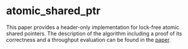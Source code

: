 # atomic_shared_ptr

This paper provides a header-only implementation for lock-free atomic shared pointers.
The description of the algorithm including a proof of its correctness and a throughput evaluation can be found in the [paper](atomic_sptr.pdf).
